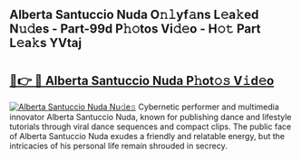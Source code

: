 ## Alberta Santuccio Nuda O𝚗𝚕yf𝚊ns L𝚎a𝚔ed N𝚞𝚍es - Part-99d P𝚑𝚘tos Vi𝚍𝚎o - H𝚘𝚝 Part L𝚎a𝚔s YVtaj

# <h2><a href="http://kf50p2a.oniu.top/?m=Alberta+Santuccio+Nuda">🔗👉 🔴 Alberta Santuccio Nuda P𝚑ot𝚘𝚜 V𝚒d𝚎o</a></h2>

[![Alberta Santuccio Nuda Nu𝚍e𝚜](https://i.imgur.com/0qMVB7G.gif)](http://kf50p2a.oniu.top/?m=Alberta+Santuccio+Nuda)
Cybernetic performer and multimedia innovator Alberta Santuccio Nuda, known for publishing dance and lifestyle tutorials through viral dance sequences and compact clips. The public face of Alberta Santuccio Nuda exudes a friendly and relatable energy, but the intricacies of his personal life remain shrouded in secrecy.  
